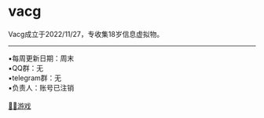# vacg
Vacg成立于2022/11/27，专收集18岁信息虚拟物。
<hr>
▪每周更新日期：周末<br>
▪QQ群：无<br>
▪telegram群：无<br>
▪负责人：账号已注销<br>
<br>
<a href="https://github.com/hehongwei7003/Vacg/tree/main/%F0%9F%94%9E%F0%9F%88%B2%E6%B8%B8%E6%88%8F">🔞🈲游戏</a>
